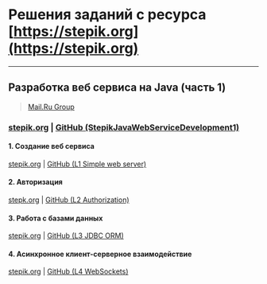 # Решения заданий с ресурса [https://stepik.org](https://stepik.org)

---

## Разработка веб сервиса на Java (часть 1)
> [Mail.Ru Group](https://stepik.org/org/mailru)
### [stepik.org](https://stepik.org/course/146/syllabus) | [GitHub (StepikJavaWebServiceDevelopment1)](https://github.com/sergbelov/Stepik/tree/StepikJavaWebServiceDevelopment/StepikJavaWebServiceDevelopment1)<br>

#### 1. Создание веб сервиса 
[stepik.org](https://stepik.org/lesson/12196/step/12?unit=2765) |
[GitHub (L1 Simple web server)](https://github.com/sergbelov/Stepik/tree/StepikJavaWebServiceDevelopment/StepikJavaWebServiceDevelopment1/L1%20Simple%20web%20server)<br>

#### 2. Авторизация 
[stepk.org](https://stepik.org/lesson/12497/step/15?unit=2967) |
[GitHub (L2 Authorization)](https://github.com/sergbelov/Stepik/tree/StepikJavaWebServiceDevelopment/StepikJavaWebServiceDevelopment1/L2%20Authorization)<br>

#### 3. Работа с базами данных 
[stepik.org](https://stepik.org/lesson/12405/step/15?unit=2835) |
[GitHub (L3 JDBC ORM)](https://github.com/sergbelov/Stepik/tree/StepikJavaWebServiceDevelopment/StepikJavaWebServiceDevelopment1/L3%20JDBC%20ORM)<br>

#### 4. Асинхронное клиент-серверное взаимодействие 
[stepik.org](https://stepik.org/lesson/12402/step/1?unit=2832) |
[GitHub (L4 WebSockets)](https://github.com/sergbelov/Stepik/tree/StepikJavaWebServiceDevelopment/StepikJavaWebServiceDevelopment1/L4%20WebSockets)<br><br>
